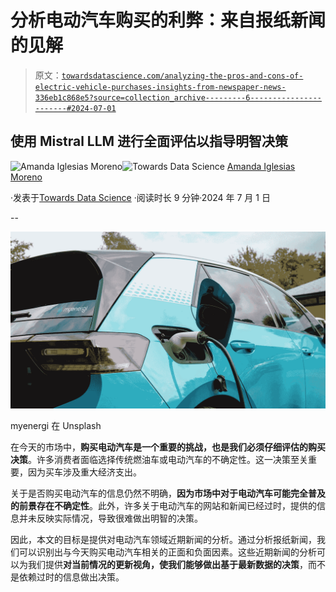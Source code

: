 # 分析电动汽车购买的利弊：来自报纸新闻的见解

> 原文：[`towardsdatascience.com/analyzing-the-pros-and-cons-of-electric-vehicle-purchases-insights-from-newspaper-news-336eb1c868e5?source=collection_archive---------6-----------------------#2024-07-01`](https://towardsdatascience.com/analyzing-the-pros-and-cons-of-electric-vehicle-purchases-insights-from-newspaper-news-336eb1c868e5?source=collection_archive---------6-----------------------#2024-07-01)

## 使用 Mistral LLM 进行全面评估以指导明智决策

[](https://amandaiglesiasmoreno.medium.com/?source=post_page---byline--336eb1c868e5--------------------------------)![Amanda Iglesias Moreno](https://amandaiglesiasmoreno.medium.com/?source=post_page---byline--336eb1c868e5--------------------------------)[](https://towardsdatascience.com/?source=post_page---byline--336eb1c868e5--------------------------------)![Towards Data Science](https://towardsdatascience.com/?source=post_page---byline--336eb1c868e5--------------------------------) [Amanda Iglesias Moreno](https://amandaiglesiasmoreno.medium.com/?source=post_page---byline--336eb1c868e5--------------------------------)

·发表于[Towards Data Science](https://towardsdatascience.com/?source=post_page---byline--336eb1c868e5--------------------------------) ·阅读时长 9 分钟·2024 年 7 月 1 日

--

![](img/6e723d5c19c5f5fae07a5170aeb0be4b.png)

myenergi 在 Unsplash

在今天的市场中，**购买电动汽车是一个重要的挑战，也是我们必须仔细评估的购买决策**。许多消费者面临选择传统燃油车或电动汽车的不确定性。这一决策至关重要，因为买车涉及重大经济支出。

关于是否购买电动汽车的信息仍然不明确，**因为市场中对于电动汽车可能完全普及的前景存在不确定性**。此外，许多关于电动汽车的网站和新闻已经过时，提供的信息并未反映实际情况，导致很难做出明智的决策。

因此，本文的目标是提供对电动汽车领域近期新闻的分析。通过分析报纸新闻，我们可以识别出与今天购买电动汽车相关的正面和负面因素。这些近期新闻的分析可以为我们提供**对当前情况的更新视角，使我们能够做出基于最新数据的决策**，而不是依赖过时的信息做出决策。

